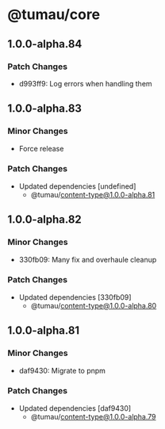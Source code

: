 # @tumau/core

## 1.0.0-alpha.84

### Patch Changes

- d993ff9: Log errors when handling them

## 1.0.0-alpha.83

### Minor Changes

- Force release

### Patch Changes

- Updated dependencies [undefined]
  - @tumau/content-type@1.0.0-alpha.81

## 1.0.0-alpha.82

### Minor Changes

- 330fb09: Many fix and overhaule cleanup

### Patch Changes

- Updated dependencies [330fb09]
  - @tumau/content-type@1.0.0-alpha.80

## 1.0.0-alpha.81

### Minor Changes

- daf9430: Migrate to pnpm

### Patch Changes

- Updated dependencies [daf9430]
  - @tumau/content-type@1.0.0-alpha.79
